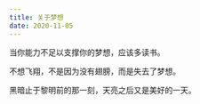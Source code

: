 ```yaml
---
title: 关于梦想
date: 2020-11-05
---
```


当你能力不足以支撑你的梦想，应该多读书。

不想飞翔，不是因为没有翅膀，而是失去了梦想。

黑暗止于黎明前的那一刻，天亮之后又是美好的一天。